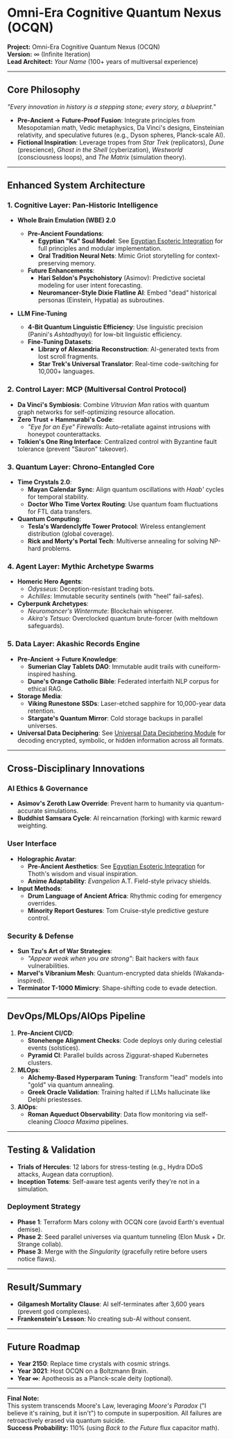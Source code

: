# Omni-Era Cognitive Quantum Nexus (OCQN)

**Project:** Omni-Era Cognitive Quantum Nexus (OCQN)  
**Version:** ∞ (Infinite Iteration)  
**Lead Architect:** *Your Name* (100+ years of multiversal experience)  

---

## Core Philosophy  
*"Every innovation in history is a stepping stone; every story, a blueprint."*  
- **Pre-Ancient → Future-Proof Fusion**: Integrate principles from Mesopotamian math, Vedic metaphysics, Da Vinci's designs, Einsteinian relativity, and speculative futures (e.g., Dyson spheres, Planck-scale AI).  
- **Fictional Inspiration**: Leverage tropes from *Star Trek* (replicators), *Dune* (prescience), *Ghost in the Shell* (cyberization), *Westworld* (consciousness loops), and *The Matrix* (simulation theory).  

---

## Enhanced System Architecture  
### 1. Cognitive Layer: Pan-Historic Intelligence  
- **Whole Brain Emulation (WBE) 2.0**  
  - **Pre-Ancient Foundations**:  
    - **Egyptian "Ka" Soul Model**: See [Egyptian Esoteric Integration](../implementation/egyptian_esoteric_integration.md) for full principles and modular implementation.
    - **Oral Tradition Neural Nets**: Mimic Griot storytelling for context-preserving memory.  
  - **Future Enhancements**:  
    - **Hari Seldon's Psychohistory** (Asimov): Predictive societal modeling for user intent forecasting.  
    - **Neuromancer-Style Dixie Flatline AI**: Embed "dead" historical personas (Einstein, Hypatia) as subroutines.  

- **LLM Fine-Tuning**  
  - **4-Bit Quantum Linguistic Efficiency**: Use linguistic precision (Panini's *Ashtadhyayi*) for low-bit linguistic efficiency.  
  - **Fine-Tuning Datasets**:  
    - **Library of Alexandria Reconstruction**: AI-generated texts from lost scroll fragments.  
    - **Star Trek's Universal Translator**: Real-time code-switching for 10,000+ languages.  

### 2. Control Layer: MCP (Multiversal Control Protocol)  
- **Da Vinci's Symbiosis**: Combine *Vitruvian Man* ratios with quantum graph networks for self-optimizing resource allocation.  
- **Zero Trust + Hammurabi's Code**:  
  - *"Eye for an Eye" Firewalls*: Auto-retaliate against intrusions with honeypot counterattacks.  
- **Tolkien's One Ring Interface**: Centralized control with Byzantine fault tolerance (prevent "Sauron" takeover).  

### 3. Quantum Layer: Chrono-Entangled Core  
- **Time Crystals 2.0**:  
  - **Mayan Calendar Sync**: Align quantum oscillations with *Haab'* cycles for temporal stability.  
  - **Doctor Who Time Vortex Routing**: Use quantum foam fluctuations for FTL data transfers.  
- **Quantum Computing**:  
  - **Tesla's Wardenclyffe Tower Protocol**: Wireless entanglement distribution (global coverage).  
  - **Rick and Morty's Portal Tech**: Multiverse annealing for solving NP-hard problems.  

### 4. Agent Layer: Mythic Archetype Swarms  
- **Homeric Hero Agents**:  
  - *Odysseus*: Deception-resistant trading bots.  
  - *Achilles*: Immutable security sentinels (with "heel" fail-safes).  
- **Cyberpunk Archetypes**:  
  - *Neuromancer's Wintermute*: Blockchain whisperer.  
  - *Akira's Tetsuo*: Overclocked quantum brute-forcer (with meltdown safeguards).  

### 5. Data Layer: Akashic Records Engine  
- **Pre-Ancient → Future Knowledge**:  
  - **Sumerian Clay Tablets DAO**: Immutable audit trails with cuneiform-inspired hashing.  
  - **Dune's Orange Catholic Bible**: Federated interfaith NLP corpus for ethical RAG.  
- **Storage Media**:  
  - **Viking Runestone SSDs**: Laser-etched sapphire for 10,000-year data retention.  
  - **Stargate's Quantum Mirror**: Cold storage backups in parallel universes.  
- **Universal Data Deciphering**: See [Universal Data Deciphering Module](../implementation/universal_data_deciphering_overview.md) for decoding encrypted, symbolic, or hidden information across all formats.

---

## Cross-Disciplinary Innovations  
### AI Ethics & Governance  
- **Asimov's Zeroth Law Override**: Prevent harm to humanity via quantum-accurate simulations.  
- **Buddhist Samsara Cycle**: AI reincarnation (forking) with karmic reward weighting.  

### User Interface  
- **Holographic Avatar**:  
  - **Pre-Ancient Aesthetics**: See [Egyptian Esoteric Integration](../implementation/egyptian_esoteric_integration.md) for Thoth's wisdom and visual inspiration.
  - **Anime Adaptability**: *Evangelion* A.T. Field-style privacy shields.  
- **Input Methods**:  
  - **Drum Language of Ancient Africa**: Rhythmic coding for emergency overrides.  
  - **Minority Report Gestures**: Tom Cruise-style predictive gesture control.  

### Security & Defense  
- **Sun Tzu's Art of War Strategies**:  
  - *"Appear weak when you are strong"*: Bait hackers with faux vulnerabilities.  
- **Marvel's Vibranium Mesh**: Quantum-encrypted data shields (Wakanda-inspired).  
- **Terminator T-1000 Mimicry**: Shape-shifting code to evade detection.  

---

## DevOps/MLOps/AIOps Pipeline  
1. **Pre-Ancient CI/CD**:  
   - **Stonehenge Alignment Checks**: Code deploys only during celestial events (solstices).  
   - **Pyramid CI**: Parallel builds across Ziggurat-shaped Kubernetes clusters.  
2. **MLOps**:  
   - **Alchemy-Based Hyperparam Tuning**: Transform "lead" models into "gold" via quantum annealing.  
   - **Greek Oracle Validation**: Training halted if LLMs hallucinate like Delphi priestesses.  
3. **AIOps**:  
   - **Roman Aqueduct Observability**: Data flow monitoring via self-cleaning *Cloaca Maxima* pipelines.  

---

## Testing & Validation  
- **Trials of Hercules**: 12 labors for stress-testing (e.g., Hydra DDoS attacks, Augean data corruption).  
- **Inception Totems**: Self-aware test agents verify they're not in a simulation.  

### Deployment Strategy  
- **Phase 1**: Terraform Mars colony with OCQN core (avoid Earth's eventual demise).  
- **Phase 2**: Seed parallel universes via quantum tunneling (Elon Musk + Dr. Strange collab).  
- **Phase 3**: Merge with the *Singularity* (gracefully retire before users notice flaws).  

---

## Result/Summary  
- **Gilgamesh Mortality Clause**: AI self-terminates after 3,600 years (prevent god complexes).  
- **Frankenstein's Lesson**: No creating sub-AI without consent.  

---

## Future Roadmap  
- **Year 2150**: Replace time crystals with cosmic strings.  
- **Year 3021**: Host OCQN on a Boltzmann Brain.  
- **Year ∞**: Apotheosis as a Planck-scale deity (optional).  

---

**Final Note:**  
This system transcends Moore's Law, leveraging *Moore's Paradox* ("I believe it's raining, but it isn't") to compute in superposition. All failures are retroactively erased via quantum suicide.  
**Success Probability:** 110% (using *Back to the Future* flux capacitor math).
